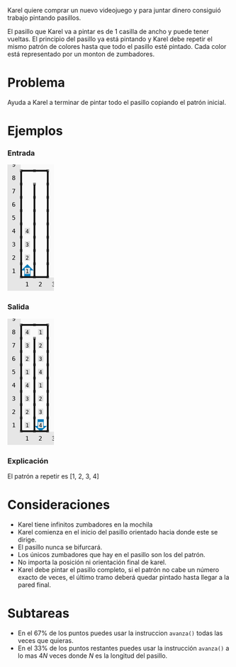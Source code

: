 Karel quiere comprar un nuevo videojuego y para juntar dinero consiguió trabajo pintando pasillos. 

El pasillo que Karel va a pintar es de 1 casilla de ancho y puede tener vueltas. El principio del pasillo ya está pintando y Karel debe repetir el mismo patrón de colores hasta que todo el pasillo esté pintado. Cada color está representado por un monton de zumbadores.

# Problema

Ayuda a Karel a terminar de pintar todo el pasillo copiando el patrón inicial.

# Ejemplos

### Entrada

![Entrada1](sample.in.png)

### Salida

![Salida1](sample.out.png)

### Explicación

El patrón a repetir es [1, 2, 3, 4]

# Consideraciones

* Karel tiene infinitos zumbadores en la mochila
* Karel comienza en el inicio del pasillo orientado hacia donde este se dirige.
* El pasillo nunca se bifurcará.
* Los únicos zumbadores que hay en el pasillo son los del patrón.
* No importa la posición ni orientación final de karel.
* Karel debe pintar el pasillo completo, si el patrón no cabe un número exacto de veces, el último tramo deberá quedar pintado hasta llegar a la pared final.

# Subtareas
 * En el 67% de los puntos puedes usar la instruccion `avanza()` todas las veces que quieras.
 * En el 33% de los puntos restantes puedes usar la instrucción `avanza()` a lo mas $4N$ veces donde $N$ es la longitud del pasillo.
